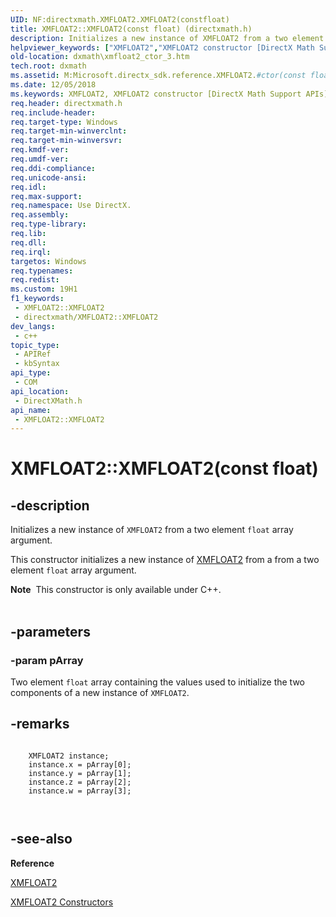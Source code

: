 ```yaml
---
UID: NF:directxmath.XMFLOAT2.XMFLOAT2(constfloat)
title: XMFLOAT2::XMFLOAT2(const float) (directxmath.h)
description: Initializes a new instance of XMFLOAT2 from a two element float array argument.
helpviewer_keywords: ["XMFLOAT2","XMFLOAT2 constructor [DirectX Math Support APIs]","XMFLOAT2 constructor [DirectX Math Support APIs]","XMFLOAT2 structure","XMFLOAT2 structure [DirectX Math Support APIs]","XMFLOAT2 constructor","XMFLOAT2.XMFLOAT2","XMFLOAT2.XMFLOAT2(const float)","XMFLOAT2.XMFLOAT2(const float*)","XMFLOAT2::XMFLOAT2","XMFLOAT2::XMFLOAT2(const float)","dxmath.xmfloat2_ctor_3"]
old-location: dxmath\xmfloat2_ctor_3.htm
tech.root: dxmath
ms.assetid: M:Microsoft.directx_sdk.reference.XMFLOAT2.#ctor(const float)
ms.date: 12/05/2018
ms.keywords: XMFLOAT2, XMFLOAT2 constructor [DirectX Math Support APIs], XMFLOAT2 constructor [DirectX Math Support APIs],XMFLOAT2 structure, XMFLOAT2 structure [DirectX Math Support APIs],XMFLOAT2 constructor, XMFLOAT2.XMFLOAT2, XMFLOAT2.XMFLOAT2(const float), XMFLOAT2.XMFLOAT2(const float*), XMFLOAT2::XMFLOAT2, XMFLOAT2::XMFLOAT2(const float), dxmath.xmfloat2_ctor_3
req.header: directxmath.h
req.include-header: 
req.target-type: Windows
req.target-min-winverclnt: 
req.target-min-winversvr: 
req.kmdf-ver: 
req.umdf-ver: 
req.ddi-compliance: 
req.unicode-ansi: 
req.idl: 
req.max-support: 
req.namespace: Use DirectX.
req.assembly: 
req.type-library: 
req.lib: 
req.dll: 
req.irql: 
targetos: Windows
req.typenames: 
req.redist: 
ms.custom: 19H1
f1_keywords:
 - XMFLOAT2::XMFLOAT2
 - directxmath/XMFLOAT2::XMFLOAT2
dev_langs:
 - c++
topic_type:
 - APIRef
 - kbSyntax
api_type:
 - COM
api_location:
 - DirectXMath.h
api_name:
 - XMFLOAT2::XMFLOAT2
---
```


# XMFLOAT2::XMFLOAT2(const float)


## -description

Initializes a new instance of <code>XMFLOAT2</code> from a two element <code>float</code> array
	argument.
    

This constructor initializes a new instance of <a href="/windows/desktop/api/directxmath/ns-directxmath-xmfloat2">XMFLOAT2</a> from a from
	a two element <code>float</code> array argument.
<div class="alert"><b>Note</b>  This constructor is only available under C++.</div><div> </div>

## -parameters

### -param pArray

Two element <code>float</code> array containing the values used to initialize the
		    two components of a new instance of <code>XMFLOAT2</code>.

## -remarks

```

	XMFLOAT2 instance;
	instance.x = pArray[0];
	instance.y = pArray[1];
	instance.z = pArray[2];
	instance.w = pArray[3];

    
```

## -see-also

<b>Reference</b>



<a href="/windows/desktop/api/directxmath/ns-directxmath-xmfloat2">XMFLOAT2</a>



<a href="/windows/desktop/api/directxmath/nf-directxmath-xmfloat2-xmfloat2(constfloat)">XMFLOAT2 Constructors</a>


